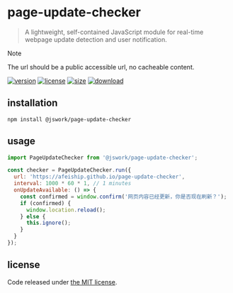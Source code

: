 # page-update-checker
> A lightweight, self-contained JavaScript module for real-time webpage update detection and user notification.

> [!NOTE]
> The url should be a public accessible url, no cacheable content.

[![version][version-image]][version-url]
[![license][license-image]][license-url]
[![size][size-image]][size-url]
[![download][download-image]][download-url]

## installation
```shell
npm install @jswork/page-update-checker
```

## usage
```js
import PageUpdateChecker from '@jswork/page-update-checker';

const checker = PageUpdateChecker.run({
  url: 'https://afeiship.github.io/page-update-checker',
  interval: 1000 * 60 * 1, // 1 minutes
  onUpdateAvailable: () => {
    const confirmed = window.confirm('网页内容已经更新，你是否现在刷新？');
    if (confirmed) {
      window.location.reload();
    } else {
      this.ignore();
    }
  }
});
```

## license
Code released under [the MIT license](https://github.com/afeiship/page-update-checker/blob/master/LICENSE.txt).

[version-image]: https://img.shields.io/npm/v/@jswork/page-update-checker
[version-url]: https://npmjs.org/package/@jswork/page-update-checker

[license-image]: https://img.shields.io/npm/l/@jswork/page-update-checker
[license-url]: https://github.com/afeiship/page-update-checker/blob/master/LICENSE.txt

[size-image]: https://img.shields.io/bundlephobia/minzip/@jswork/page-update-checker
[size-url]: https://github.com/afeiship/page-update-checker/blob/master/dist/index.min.js

[download-image]: https://img.shields.io/npm/dm/@jswork/page-update-checker
[download-url]: https://www.npmjs.com/package/@jswork/page-update-checker
